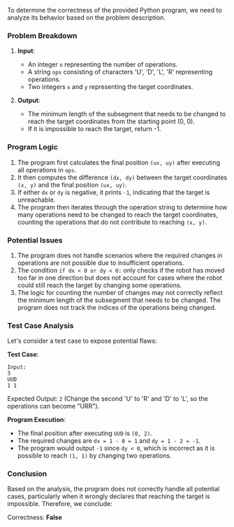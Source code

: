 To determine the correctness of the provided Python program, we need to analyze its behavior based on the problem description.

### Problem Breakdown
1. **Input**:
   - An integer `n` representing the number of operations.
   - A string `ops` consisting of characters 'U', 'D', 'L', 'R' representing operations.
   - Two integers `x` and `y` representing the target coordinates.

2. **Output**:
   - The minimum length of the subsegment that needs to be changed to reach the target coordinates from the starting point (0, 0).
   - If it is impossible to reach the target, return -1.

### Program Logic
1. The program first calculates the final position `(ux, uy)` after executing all operations in `ops`.
2. It then computes the difference `(dx, dy)` between the target coordinates `(x, y)` and the final position `(ux, uy)`.
3. If either `dx` or `dy` is negative, it prints `-1`, indicating that the target is unreachable.
4. The program then iterates through the operation string to determine how many operations need to be changed to reach the target coordinates, counting the operations that do not contribute to reaching `(x, y)`.

### Potential Issues
1. The program does not handle scenarios where the required changes in operations are not possible due to insufficient operations.
2. The condition `if dx < 0 or dy < 0:` only checks if the robot has moved too far in one direction but does not account for cases where the robot could still reach the target by changing some operations.
3. The logic for counting the number of changes may not correctly reflect the minimum length of the subsegment that needs to be changed. The program does not track the indices of the operations being changed.

### Test Case Analysis
Let's consider a test case to expose potential flaws:

**Test Case**:
```
Input:
3
UUD
1 1
```
Expected Output: `2` (Change the second 'U' to 'R' and 'D' to 'L', so the operations can become "URR").

**Program Execution**:
- The final position after executing `UUD` is `(0, 2)`.
- The required changes are `dx = 1 - 0 = 1` and `dy = 1 - 2 = -1`.
- The program would output `-1` since `dy < 0`, which is incorrect as it is possible to reach `(1, 1)` by changing two operations.

### Conclusion
Based on the analysis, the program does not correctly handle all potential cases, particularly when it wrongly declares that reaching the target is impossible. Therefore, we conclude:

Correctness: **False**